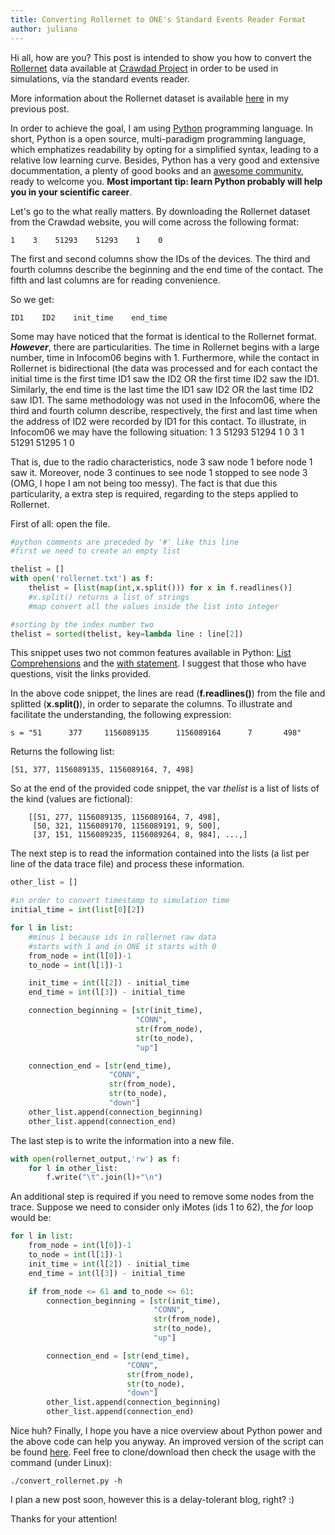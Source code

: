 ```yaml
---
title: Converting Rollernet to ONE's Standard Events Reader Format
author: juliano
---
```


Hi all, how are you?
This post is intended to show you how to convert the [Rollernet](http://www-rp.lip6.fr/rollernet/en/index.html) data available at [Crawdad Project](http://crawdad.org/) in order to be used in simulations, via the standard events reader.

More information about the Rollernet dataset is available [here](../notes-on-traces-2-rollernet/) in my previous post.

In order to achieve the goal, I am using [Python](https://www.python.org/) programming language. In short, Python is a open source, multi-paradigm programming language, which emphatizes readability by opting for a simplified syntax, leading to a relative low learning curve. Besides, Python has a very good and extensive docummentation, a plenty of good books and an [awesome community](https://www.python.org/community/), ready to welcome you. **Most important tip: learn Python probably will help you in your scientific career**.

Let's go to the what really matters. By downloading the Rollernet dataset from the Crawdad website, you will come across the following format:

    1    3    51293    51293    1    0

The first and second columns show the IDs of the devices. The third and fourth columns describe the beginning and the end time of the contact. The fifth and last columns are for reading convenience.

So we get:

    ID1    ID2    init_time    end_time

Some may have noticed that the format is identical to the Rollernet format. ***However***, there are particularities. The time in Rollernet begins with a large number, time in Infocom06 begins with 1. Furthermore, while the contact in Rollernet is bidirectional (the data was processed and for each contact the initial time is the first time ID1 saw the ID2 OR the first time ID2 saw the ID1. Similarly, the end time is the last time the ID1 saw ID2 OR the last time ID2 saw ID1. The same methodology was not used in the Infocom06, where the third and fourth column describe, respectively, the first and last time when the address of ID2 were recorded by ID1 for this contact. To illustrate, in Infocom06 we may have the following situation:
    1    3    51293    51294    1    0
    3    1    51291    51295    1    0

That is, due to the radio characteristics, node 3 saw node 1 before node 1 saw it. Moreover, node 3 continues to see node 1 stopped to see node 3 (OMG, I hope I am not being too messy). The fact is that due this particularity, a extra step is required, regarding to the steps applied to Rollernet.


First of all: open the file.

```python
#python comments are preceded by '#' like this line
#first we need to create an empty list

thelist = []
with open('rollernet.txt') as f:
    thelist = [list(map(int,x.split())) for x in f.readlines()]
    #x.split() returns a list of strings
    #map convert all the values inside the list into integer

#sorting by the index number two
thelist = sorted(thelist, key=lambda line : line[2])
```

This snippet uses two not common features available in Python: [List Comprehensions](https://docs.python.org/2/tutorial/datastructures.html#list-comprehensions) and the [with statement](https://docs.python.org/2/reference/compound_stmts.html#the-with-statement). I suggest that those who have questions, visit the links provided.

In the above code snippet, the lines are read (**f.readlines()**) from the file and splitted (**x.split()**), in order to separate the columns.
To illustrate and facilitate the understanding, the following expression:

```
s = "51      377     1156089135      1156089164      7       498"
```

Returns the following list:

    [51, 377, 1156089135, 1156089164, 7, 498]

So at the end of the provided code snippet, the var *thelist* is a list of lists of the kind (values are fictional):

```
    [[51, 277, 1156089135, 1156089164, 7, 498],
     [50, 321, 1156089170, 1156089191, 9, 500],
     [37, 151, 1156089235, 1156089264, 8, 984], ...,]
```

The next step is to read the information contained into the lists (a list per line of the data trace file) and process these information.

```python
other_list = []

#in order to convert timestamp to simulation time
initial_time = int(list[0][2]) 

for l in list:
    #minus 1 because ids in rollernet raw data
    #starts with 1 and in ONE it starts with 0
    from_node = int(l[0])-1                           
    to_node = int(l[1])-1

    init_time = int(l[2]) - initial_time
    end_time = int(l[3]) - initial_time

    connection_beginning = [str(init_time),
                            "CONN", 
                            str(from_node),
                            str(to_node),
                            "up"]

    connection_end = [str(end_time),
                      "CONN",
                      str(from_node),
                      str(to_node),
                      "down"]
    other_list.append(connection_beginning)
    other_list.append(connection_end)
```

The last step is to write the information into a new file.

```python
with open(rollernet_output,'rw') as f:
    for l in other_list:
        f.write("\t".join(l)+"\n")
```

An additional step is required if you need to remove some nodes from the trace. Suppose we need to consider only iMotes (ids 1 to 62), the *for* loop would be:

```python
for l in list:
    from_node = int(l[0])-1
    to_node = int(l[1])-1
    init_time = int(l[2]) - initial_time
    end_time = int(l[3]) - initial_time

    if from_node <= 61 and to_node <= 61:
        connection_beginning = [str(init_time), 
                                "CONN", 
                                str(from_node),
                                str(to_node),
                                "up"]

        connection_end = [str(end_time),
                          "CONN",
                          str(from_node),
                          str(to_node),
                          "down"]
        other_list.append(connection_beginning)
        other_list.append(connection_end)
```

Nice huh?
Finally, I hope you have a nice overview about Python power and the above code can help you anyway.
An improved version of the script can be found [here](http://github.com/julianofischer/dtnscripts). Feel free to clone/download then check the usage with the command (under Linux):

    ./convert_rollernet.py -h

I plan a new post soon, however this is a delay-tolerant blog, right? :)

Thanks for your attention!
